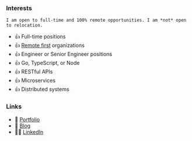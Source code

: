 ### Interests

```I am open to full-time and 100% remote opportunities. I am *not* open to relocation.```

- 👍 Full-time positions
- 👍 [Remote first](https://basecamp.com/remote-resources) organizations
- 👍 Engineer or Senior Engineer positions
- 👍 Go, TypeScript, or Node
- 👍 RESTful APIs
- 👍 Microservices
- 👍 Distributed systems

### Links

- 🌲 [Portfolio](https://foresthoffman.com)
- 📝 [Blog](https://dev.to/foresthoffman)
- 👨‍💻 [LinkedIn](https://www.linkedin.com/in/foresthoffman/)
